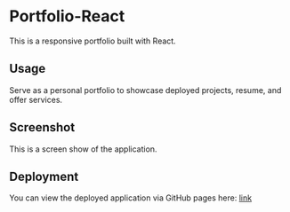 # Portfolio-React
This is a responsive portfolio built with React.

## Usage
Serve as a personal portfolio to showcase deployed projects, resume, and offer services.

## Screenshot

This is a screen show of the application.

## Deployment

You can view the deployed application via GitHub pages here: [link](https://scostemal.github.io/)
